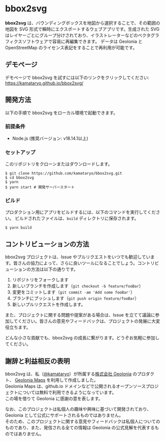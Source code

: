 # bbox2svg

**bbox2svg** は、バウンディングボックスを地図から選択することで、その範囲の地図を SVG 形式で瞬時にエクスポートするウェブアプリです。生成された SVG はレイヤーごとにグループ分けされており、イラストレーターなどのベクタグラフィクスソフトウェアで容易に再編集できます。
データは Geolonia と OpenStreetMap のライセンス表記をすることで再利用が可能です。

## デモページ

デモページで bbox2svg を試すには以下のリンクをクリックしてください:
https://kamataryo.github.io/bbox2svg/

## 開発方法

以下の手順で bbox2svg をローカル環境で起動できます。

### 前提条件

- Node.js (推奨バージョン: v18.14.1以上)

### セットアップ

このリポジトリをクローンまたはダウンロードします。

```shell
$ git clone https://github.com/kamataryo/bbox2svg.git
$ cd bbox2svg
$ yarn
$ yarn start # 開発サーバースタート
```

### ビルド

プロダクション用にアプリをビルドするには、以下のコマンドを実行してください。
ビルドされたファイルは、`build` ディレクトリに保存されます。

```shell
$ yarn build
```

## コントリビューションの方法

bbox2svg プロジェクトは、Issue やプルリクエストをいつでも歓迎しています。皆さんの協力によって、さらに良いツールになることでしょう。コントリビューションの方法は以下の通りです。

1. リポジトリをフォークします
1. 新しいブランチを作成します（`git checkout -b feature/fooBar`）
1. 変更をコミットします（`git commit -am 'Add some fooBar'`）
1. ブランチにプッシュします（`git push origin feature/fooBar`）
1. 新しいプルリクエストを作成します。

また、プロジェクトに関する問題や提案がある場合は、Issue を立てて議論に参加してください。皆さんの意見やフィードバックは、プロジェクトの発展に大変役立ちます。

どんな小さな貢献でも、bbox2svg の成長に繋がります。どうぞお気軽に参加してください。

## 謝辞と利益相反の表明

bbox2svg は、私（[@kamataryo](https://github.com/kamataryo)）が所属する[株式会社 Geolonia](https://geolonia.com) のプロダクト、 [Geolonia Maps](https://geolonia.com/maps/) を利用して作成しました。  
Geolonia Maps は、github.io ドメインなどで公開されるオープンソースプロジェクトについては無料で利用できるようになっています。  
この場を借りて Geolonia に感謝の意を表します。  

なお、このプロジェクトは私個人の趣味や興味に基づいて開発されており、Geolonia として公式にサポートされるものではありません。  
そのため、このプロジェクトに関する意見やフィードバックは私個人についてのものであり、また、発信される全ての情報は Geolonia の公式見解を代表するものではありません。
